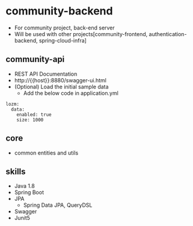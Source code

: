 # community-backend
* For community project, back-end server
* Will be used with other projects[community-frontend, authentication-backend, spring-cloud-infra]

## community-api
* REST API Documentation 
* http://{{host}}:8880/swagger-ui.html
* (Optional) Load the initial sample data
  * Add the below code in application.yml
```
lozm:
  data:
    enabled: true
    size: 1000
```

## core
* common entities and utils

## skills
* Java 1.8
* Spring Boot
* JPA
  * Spring Data JPA, QueryDSL
* Swagger
* Junit5
